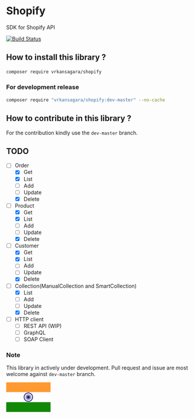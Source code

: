# Shopify

SDK for Shopify API

[![Build Status](https://travis-ci.com/vrkansagara/shopify.svg?branch=development)](https://travis-ci.com/vrkansagara/shopify)

## How to install this library ?

~~~bash
composer require vrkansagara/shopify
~~~

### For development release

~~~bash
composer require "vrkansagara/shopify:dev-master" --no-cache
~~~

## How to contribute in this library ?

For the contribution kindly use the `dev-master` branch.

## TODO

- [ ] Order
  - [x] Get
  - [x] List
  - [ ] Add
  - [ ] Update
  - [x] Delete

- [ ] Product
  - [x] Get
  - [x] List
  - [ ] Add
  - [ ] Update
  - [x] Delete

- [ ] Customer
  - [x] Get
  - [x] List
  - [ ] Add
  - [ ] Update
  - [x] Delete

- [ ] Collection(ManualCollection and SmartCollection)
  - [x] List
  - [ ] Add
  - [ ] Update
  - [x] Delete

- [ ] HTTP client
  - [ ] REST API (WIP)
  - [ ] GraphQL
  - [ ] SOAP Client

### Note

This library in actively under development.
Pull request and issue are most welcome against `dev-master` branch.

![Alt text](image/tricolor-thumb.png?raw=true "India")
